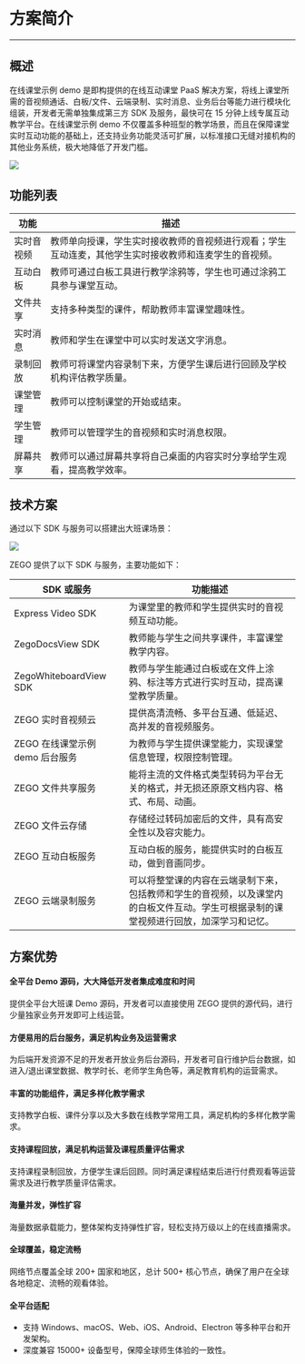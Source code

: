 # 方案简介

---

## 概述

在线课堂示例 demo 是即构提供的在线互动课堂 PaaS 解决方案，将线上课堂所需的音视频通话、白板/文件、云端录制、实时消息、业务后台等能力进行模块化组装，开发者无需单独集成第三方 SDK 及服务，最快可在 15 分钟上线专属互动教学平台。在线课堂示例 demo 不仅覆盖多种班型的教学场景，而且在保障课堂实时互动功能的基础上，还支持业务功能灵活可扩展，以标准接口无缝对接机构的其他业务系统，极大地降低了开发门槛。

<Frame width="512" height="auto" caption=""><img src="https://doc-media.zego.im/sdk-doc/Pics/大班课/示意图.png" /></Frame>


## 功能列表

|功能|描述|
|-|-|
|实时音视频|教师单向授课，学生实时接收教师的音视频进行观看；学生互动连麦，其他学生实时接收教师和连麦学生的音视频。|
|互动白板|教师可通过白板工具进行教学涂鸦等，学生也可通过涂鸦工具参与课堂互动。|
|文件共享|支持多种类型的课件，帮助教师丰富课堂趣味性。|
|实时消息|教师和学生在课堂中可以实时发送文字消息。|
|录制回放|教师可将课堂内容录制下来，方便学生课后进行回顾及学校机构评估教学质量。|
|课堂管理|教师可以控制课堂的开始或结束。|
|学生管理|教师可以管理学生的音视频和实时消息权限。|
|屏幕共享|教师可以通过屏幕共享将自己桌面的内容实时分享给学生观看，提高教学效率。|

## 技术方案

通过以下 SDK 与服务可以搭建出大班课场景： 
 
<Frame width="512" height="auto" caption=""><img src="https://doc-media.zego.im/sdk-doc/Pics/Common/GoClass/Large_Classes_Arch_Diagram_ch.png" /></Frame>

ZEGO 提供了以下 SDK 与服务，主要功能如下：

|SDK 或服务|功能描述|
|-|-|
|Express Video SDK|为课堂里的教师和学生提供实时的音视频互动功能。|
|ZegoDocsView SDK|教师能与学生之间共享课件，丰富课堂教学内容。|
|ZegoWhiteboardView SDK|教师与学生能通过白板或在文件上涂鸦、标注等方式进行实时互动，提高课堂教学质量。|
|ZEGO 实时音视频云|提供高清流畅、多平台互通、低延迟、高并发的音视频服务。|
|ZEGO 在线课堂示例 demo 后台服务|为教师与学生提供课堂能力，实现课堂信息管理，权限控制管理。|
|ZEGO 文件共享服务|能将主流的文件格式类型转码为平台无关的格式，并无损还原原文档内容、格式、布局、动画。|
|ZEGO 文件云存储|存储经过转码加密后的文件，具有高安全性以及容灾能力。|
|ZEGO 互动白板服务|互动白板的服务，能提供实时的白板互动，做到音画同步。|
|ZEGO 云端录制服务|可以将整堂课的内容在云端录制下来，包括教师和学生的音视频，以及课堂内的白板文件互动。学生可根据录制的课堂视频进行回放，加深学习和记忆。|



## 方案优势

#### 全平台 Demo 源码，大大降低开发者集成难度和时间
提供全平台大班课 Demo 源码，开发者可以直接使用 ZEGO 提供的源代码，进行少量独家业务开发即可上线运营。

#### 方便易用的后台服务，满足机构业务及运营需求
为后端开发资源不足的开发者开放业务后台源码，开发者可自行维护后台数据，如进入/退出课堂数据、教学时长、老师学生角色等，满足教育机构的运营需求。

#### 丰富的功能组件，满足多样化教学需求
支持教学白板、课件分享以及大多数在线教学常用工具，满足机构的多样化教学需求。

#### 支持课程回放，满足机构运营及课程质量评估需求
支持课程录制回放，方便学生课后回顾。同时满足课程结束后进行付费观看等运营需求及进行教学质量评估需求。

#### 海量并发，弹性扩容
海量数据承载能力，整体架构支持弹性扩容，轻松支持万级以上的在线直播需求。


#### 全球覆盖，稳定流畅
网络节点覆盖全球 200+ 国家和地区，总计 500+ 核心节点，确保了用户在全球各地稳定、流畅的观看体验。


#### 全平台适配

- 支持 Windows、macOS、Web、iOS、Android、Electron 等多种平台和开发架构。
- 深度兼容 15000+ 设备型号，保障全球师生体验的一致性。
